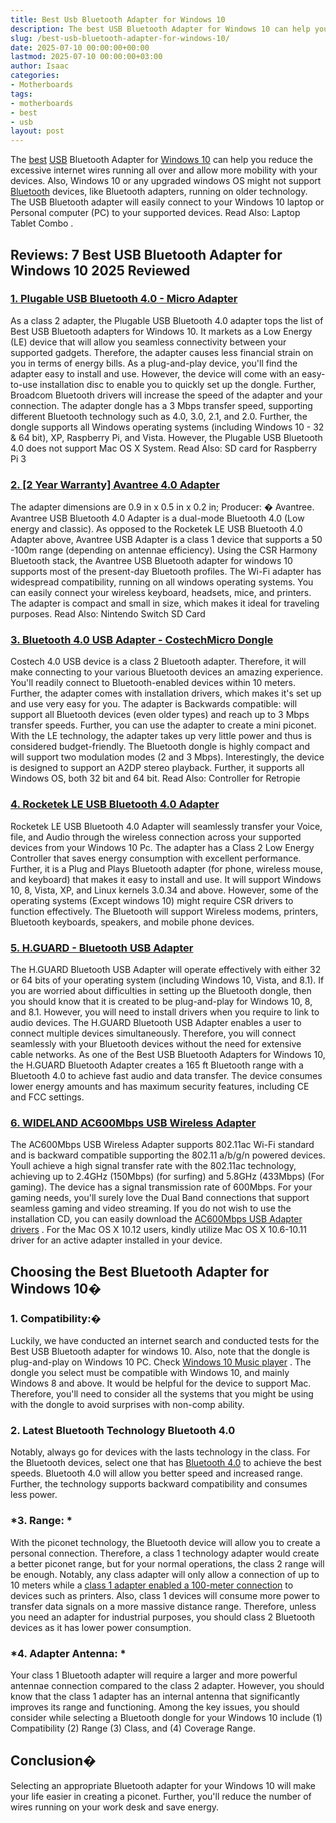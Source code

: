 ```yaml
---
title: Best Usb Bluetooth Adapter for Windows 10
description: The best USB Bluetooth Adapter for Windows 10 can help you reduce the excessive internet wires running all over and allow more mobility with your devices....
slug: /best-usb-bluetooth-adapter-for-windows-10/
date: 2025-07-10 00:00:00+00:00
lastmod: 2025-07-10 00:00:00+03:00
author: Isaac
categories:
- Motherboards
tags:
- motherboards
- best
- usb
layout: post
---
```

The [best](https://pestpolicy.com/best-android-tablet-for-gaming/) [USB](https://pestpolicy.com/best-usb-hub-for-imac/) Bluetooth Adapter for
[Windows 10](https://en.wikipedia.org/wiki/Windows_10)
can help you reduce the excessive internet wires running all over and allow more mobility with your devices.
Also, Windows 10 or any upgraded windows OS might not support
[Bluetooth](https://en.wikipedia.org/wiki/Bluetooth)
devices, like Bluetooth adapters, running on older technology.
The USB Bluetooth adapter will easily connect to your Windows 10 laptop or Personal computer (PC) to your supported devices. Read Also:
Laptop Tablet Combo
.
## Reviews: 7 Best USB Bluetooth Adapter for Windows 10 2025 Reviewed
### [1. Plugable USB Bluetooth 4.0 - Micro Adapter](https://www.amazon.com/dp/B009ZIILLI/?tag=p-policy-20)
As a class 2 adapter, the Plugable USB Bluetooth 4.0 adapter tops the list of Best USB Bluetooth adapters for Windows 10.
It markets as a Low Energy (LE) device that will allow you seamless connectivity between your supported gadgets. Therefore, the adapter causes less financial strain on you in terms of energy bills.
As a plug-and-play device, you'll find the adapter easy to install and use. However, the device will come with an easy-to-use installation disc to enable you to quickly set up the dongle.
Further, Broadcom Bluetooth drivers will increase the speed of the adapter and your connection.
The adapter dongle has a 3 Mbps transfer speed, supporting different Bluetooth technology such as 4.0, 3.0, 2.1, and 2.0.
Further, the dongle supports all Windows operating systems (including Windows 10 - 32 & 64 bit), XP, Raspberry Pi, and Vista. However, the Plugable USB Bluetooth 4.0 does not support Mac OS X System.
Read Also:
SD card for Raspberry Pi 3
### [2. [2 Year Warranty] Avantree 4.0 Adapter](https://www.amazon.com/dp/B00VWEK4IG/?tag=p-policy-20)
The adapter dimensions are 0.9 in x 0.5 in x 0.2 in; Producer:
**�**
Avantree. Avantree USB Bluetooth 4.0 Adapter is a dual-mode Bluetooth 4.0 (Low energy and classic).
As opposed to the Rocketek LE USB Bluetooth 4.0 Adapter above, Avantree USB Adapter is a class 1 device that supports a 50 -100m range (depending on antennae efficiency).
Using the CSR Harmony Bluetooth stack, the Avantree USB Bluetooth adapter for windows 10 supports most of the present-day Bluetooth profiles.
The Wi-Fi adapter has widespread compatibility, running on all windows operating systems. You can easily connect your wireless keyboard, headsets, mice, and printers. The adapter is compact and small in size, which makes it ideal for traveling purposes.
Read Also:
Nintendo Switch SD Card
### [3. Bluetooth 4.0 USB Adapter - CostechMicro Dongle](https://www.amazon.com/dp/B01DAW21UG/?tag=p-policy-20)
Costech 4.0 USB device is a class 2 Bluetooth adapter. Therefore, it will make connecting to your various Bluetooth devices an amazing experience.
You'll readily connect to Bluetooth-enabled devices within 10 meters.
Further, the adapter comes with installation drivers, which makes it's set up and use very easy for you.
The adapter is Backwards compatible: will support all Bluetooth devices (even older types) and reach up to 3 Mbps transfer speeds.
Further, you can use the adapter to create a mini piconet.
With the LE technology, the adapter takes up very little power and thus is considered budget-friendly.
The Bluetooth dongle is highly compact and will support two modulation modes (2 and 3 Mbps).
Interestingly, the device is designed to support an A2DP stereo playback. Further, it supports all Windows OS, both 32 bit and 64 bit.
Read Also:
Controller for Retropie
### [4. Rocketek LE USB Bluetooth 4.0 Adapter](https://www.amazon.com/dp/B00H8O8CMO/?tag=p-policy-20)
Rocketek LE USB Bluetooth 4.0 Adapter will seamlessly transfer your Voice, file, and Audio through the wireless connection across your supported devices from your Windows 10 Pc.
The adapter has a Class 2 Low Energy Controller that saves energy consumption with excellent performance. Further, it is a Plug and Plays Bluetooth adapter (for phone, wireless mouse, and keyboard) that makes it easy to install and use.
It will support Windows 10, 8, Vista, XP, and Linux kernels 3.0.34 and above.
However, some of the operating systems (Except windows 10) might require CSR drivers to function effectively. The Bluetooth will support Wireless modems, printers, Bluetooth keyboards, speakers, and mobile phone devices.
### [5. H.GUARD - Bluetooth USB Adapter](https://www.amazon.com/dp/B076FP4KQD/?tag=p-policy-20)
The H.GUARD Bluetooth USB Adapter will operate effectively with either 32 or 64 bits of your operating system (including Windows 10, Vista, and 8.1).
If you are worried about difficulties in setting up the Bluetooth dongle, then you should know that it is created to be plug-and-play for Windows 10, 8, and 8.1.
However, you will need to install drivers when you require to link to audio devices.
The H.GUARD Bluetooth USB Adapter enables a user to connect multiple devices simultaneously.
Therefore, you will connect seamlessly with your Bluetooth devices without the need for extensive cable networks.
As one of the Best USB Bluetooth Adapters for Windows 10, the H.GUARD Bluetooth Adapter creates a 165 ft Bluetooth range with a Bluetooth 4.0 to achieve fast audio and data transfer.
The device consumes lower energy amounts and has maximum security features, including CE and FCC settings.
### [6. WIDELAND AC600Mbps USB Wireless Adapter](https://www.amazon.com/dp/B01MYGETQJ/?tag=p-policy-20)
The AC600Mbps USB Wireless Adapter supports 802.11ac Wi-Fi standard and is backward compatible supporting the 802.11 a/b/g/n powered devices.
Youll achieve a high signal transfer rate with the 802.11ac technology, achieving up to 2.4GHz (150Mbps) (for surfing) and 5.8GHz (433Mbps) (For gaming).
The device has a signal transmission rate of 600Mbps.
For your gaming needs, you'll surely love the Dual Band connections that support seamless gaming and video streaming.
If you do not wish to use the installation CD, you can easily download the
[AC600Mbps USB Adapter drivers](https://goo.gl/INhAVQ)
.
For the Mac OS X 10.12 users, kindly utilize Mac OS X 10.6-10.11 driver for an active adapter installed in your device.
## **Choosing the Best Bluetooth Adapter for Windows 10�**
### **1. Compatibility:�**
Luckily, we have conducted an internet search and conducted tests for the Best USB Bluetooth adapter for windows 10. Also, note that the dongle is plug-and-play on Windows 10 PC. Check
[Windows 10 Music player](https://pestpolicy.com/best-music-player-for-windows-10-free-download/)
.
The dongle you select must be compatible with Windows 10, and mainly Windows 8 and above. It would be helpful for the device to support Mac.
Therefore, you'll need to consider all the systems that you might be using with the dongle to avoid surprises with non-comp ability.
### **2. Latest Bluetooth Technology  Bluetooth 4.0**
Notably, always go for devices with the lasts technology in the class. For the Bluetooth devices, select one that has
[Bluetooth 4.0](https://en.wikipedia.org/wiki/Bluetooth#Bluetooth_4.0_.2B_LE)
to achieve the best speeds.
Bluetooth 4.0 will allow you better speed and increased range. Further, the technology supports backward compatibility and consumes less power.
### ***3. Range:** *
With the piconet technology, the Bluetooth device will allow you to create a personal connection. Therefore, a class 1 technology adapter would create a better piconet range, but for your normal operations, the class 2 range will be enough.
Notably, any class adapter will only allow a connection of up to 10 meters while a
[class 1 adapter enabled a 100-meter connection](https://www.sans.edu/cyber-research/security-laboratory/article/bluetooth)
to devices such as printers.
Also, class 1 devices will consume more power to transfer data signals on a more massive distance range. Therefore, unless you need an adapter for industrial purposes, you should class 2 Bluetooth devices as it has lower power consumption.
### ***4. Adapter Antenna:** *
Your class 1 Bluetooth adapter will require a larger and more powerful antennae connection compared to the class 2 adapter.
However, you should know that the class 1 adapter has an internal antenna that significantly improves its range and functioning.
Among the key issues, you should consider while selecting a Bluetooth dongle for your Windows 10 include (1) Compatibility (2) Range (3) Class, and (4) Coverage Range.
## **Conclusion�**
Selecting an appropriate Bluetooth adapter for your Windows 10 will make your life easier in creating a piconet.
Further, you'll reduce the number of wires running on your work desk and save energy.